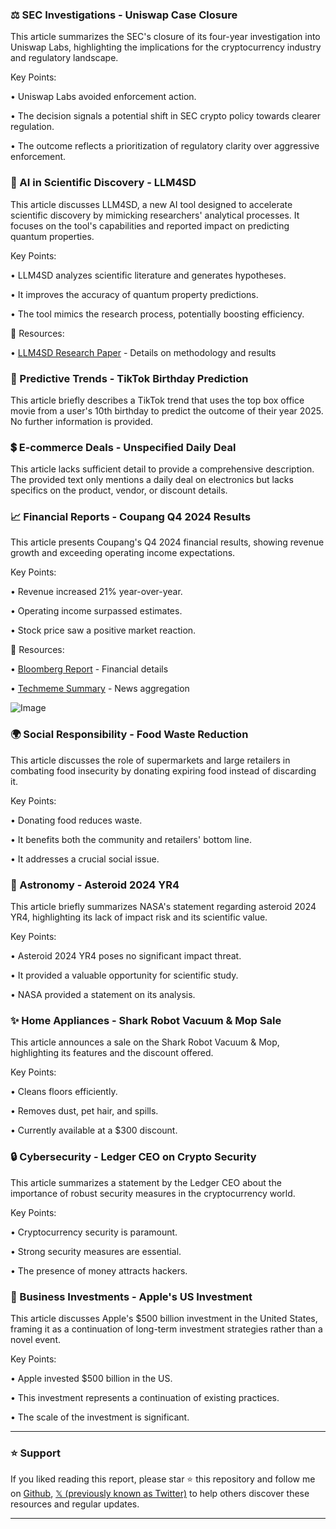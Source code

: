 ### ⚖️ SEC Investigations - Uniswap Case Closure

This article summarizes the SEC's closure of its four-year investigation into Uniswap Labs, highlighting the implications for the cryptocurrency industry and regulatory landscape.

Key Points:

• Uniswap Labs avoided enforcement action.

• The decision signals a potential shift in SEC crypto policy towards clearer regulation.

•  The outcome reflects a prioritization of regulatory clarity over aggressive enforcement.


### 🤖 AI in Scientific Discovery - LLM4SD

This article discusses LLM4SD, a new AI tool designed to accelerate scientific discovery by mimicking researchers' analytical processes.  It focuses on the tool's capabilities and reported impact on predicting quantum properties.

Key Points:

• LLM4SD analyzes scientific literature and generates hypotheses.

• It improves the accuracy of quantum property predictions.

•  The tool mimics the research process, potentially boosting efficiency.


🔗 Resources:

• [LLM4SD Research Paper](https://doi.org/g86bpb) -  Details on methodology and results


### 🔮 Predictive Trends - TikTok Birthday Prediction

This article briefly describes a TikTok trend that uses the top box office movie from a user's 10th birthday to predict the outcome of their year 2025.  No further information is provided.


### 💲 E-commerce Deals -  Unspecified Daily Deal

This article lacks sufficient detail to provide a comprehensive description. The provided text only mentions a daily deal on electronics but lacks specifics on the product, vendor, or discount details.


### 📈 Financial Reports - Coupang Q4 2024 Results

This article presents Coupang's Q4 2024 financial results, showing revenue growth and exceeding operating income expectations.


Key Points:

• Revenue increased 21% year-over-year.

• Operating income surpassed estimates.

• Stock price saw a positive market reaction.


🔗 Resources:

• [Bloomberg Report](https://bloomberg.com/news/articles/2025-02-25/coupang-profit-beats-estimates-even-as-sales-growth-slows…) - Financial details

• [Techmeme Summary](http://techmeme.com/250225/p44#a250225p44…) - News aggregation

![Image](https://pbs.twimg.com/media/GdsHsdtXgAAKf04?format=jpg&name=small)


### 🌍 Social Responsibility - Food Waste Reduction

This article discusses the role of supermarkets and large retailers in combating food insecurity by donating expiring food instead of discarding it.


Key Points:

• Donating food reduces waste.

•  It benefits both the community and retailers' bottom line.

• It addresses a crucial social issue.



### 🔭 Astronomy - Asteroid 2024 YR4

This article briefly summarizes NASA's statement regarding asteroid 2024 YR4, highlighting its lack of impact risk and its scientific value.


Key Points:

• Asteroid 2024 YR4 poses no significant impact threat.

• It provided a valuable opportunity for scientific study.

• NASA provided a statement on its analysis.


### ✨ Home Appliances - Shark Robot Vacuum & Mop Sale

This article announces a sale on the Shark Robot Vacuum & Mop, highlighting its features and the discount offered.


Key Points:

• Cleans floors efficiently.

• Removes dust, pet hair, and spills.

• Currently available at a $300 discount.


### 🔒 Cybersecurity - Ledger CEO on Crypto Security

This article summarizes a statement by the Ledger CEO about the importance of robust security measures in the cryptocurrency world.

Key Points:

•  Cryptocurrency security is paramount.

• Strong security measures are essential.

•  The presence of money attracts hackers.


### 🍎  Business Investments - Apple's US Investment

This article discusses Apple's $500 billion investment in the United States, framing it as a continuation of long-term investment strategies rather than a novel event.


Key Points:

• Apple invested $500 billion in the US.

• This investment represents a continuation of existing practices.

• The scale of the investment is significant.


---

### ⭐️ Support

If you liked reading this report, please star ⭐️ this repository and follow me on [Github](https://github.com/Drix10), [𝕏 (previously known as Twitter)](https://x.com/DRIX_10_) to help others discover these resources and regular updates.

---